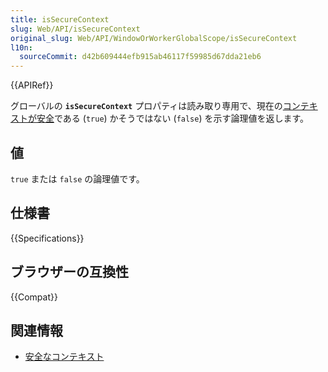 ```yaml
---
title: isSecureContext
slug: Web/API/isSecureContext
original_slug: Web/API/WindowOrWorkerGlobalScope/isSecureContext
l10n:
  sourceCommit: d42b609444efb915ab46117f59985d67dda21eb6
---
```


{{APIRef}}

グローバルの **`isSecureContext`** プロパティは読み取り専用で、現在の[コンテキストが安全](/ja/docs/Web/Security/Secure_Contexts)である (`true`) かそうではない (`false`) を示す論理値を返します。

## 値

`true` または `false` の論理値です。

## 仕様書

{{Specifications}}

## ブラウザーの互換性

{{Compat}}

## 関連情報

- [安全なコンテキスト](/ja/docs/Web/Security/Secure_Contexts)
